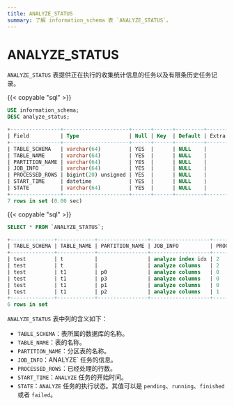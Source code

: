 ```yaml
---
title: ANALYZE_STATUS
summary: 了解 information_schema 表 `ANALYZE_STATUS`。
---
```


# ANALYZE_STATUS

`ANALYZE_STATUS` 表提供正在执行的收集统计信息的任务以及有限条历史任务记录。

{{< copyable "sql" >}}

```sql
USE information_schema;
DESC analyze_status;
```

```sql
+----------------+---------------------+------+------+---------+-------+
| Field          | Type                | Null | Key  | Default | Extra |
+----------------+---------------------+------+------+---------+-------+
| TABLE_SCHEMA   | varchar(64)         | YES  |      | NULL    |       |
| TABLE_NAME     | varchar(64)         | YES  |      | NULL    |       |
| PARTITION_NAME | varchar(64)         | YES  |      | NULL    |       |
| JOB_INFO       | varchar(64)         | YES  |      | NULL    |       |
| PROCESSED_ROWS | bigint(20) unsigned | YES  |      | NULL    |       |
| START_TIME     | datetime            | YES  |      | NULL    |       |
| STATE          | varchar(64)         | YES  |      | NULL    |       |
+----------------+---------------------+------+------+---------+-------+
7 rows in set (0.00 sec)
```

{{< copyable "sql" >}}

```sql
SELECT * FROM `ANALYZE_STATUS`;
```

```sql
+--------------+------------+----------------+-------------------+----------------+---------------------+----------+
| TABLE_SCHEMA | TABLE_NAME | PARTITION_NAME | JOB_INFO          | PROCESSED_ROWS | START_TIME          | STATE    |
+--------------+------------+----------------+-------------------+----------------+---------------------+----------+
| test         | t          |                | analyze index idx | 2              | 2019-06-21 19:51:14 | finished |
| test         | t          |                | analyze columns   | 2              | 2019-06-21 19:51:14 | finished |
| test         | t1         | p0             | analyze columns   | 0              | 2019-06-21 19:51:15 | finished |
| test         | t1         | p3             | analyze columns   | 0              | 2019-06-21 19:51:15 | finished |
| test         | t1         | p1             | analyze columns   | 0              | 2019-06-21 19:51:15 | finished |
| test         | t1         | p2             | analyze columns   | 1              | 2019-06-21 19:51:15 | finished |
+--------------+------------+----------------+-------------------+----------------+---------------------+----------+
6 rows in set
```

`ANALYZE_STATUS` 表中列的含义如下：

* `TABLE_SCHEMA`：表所属的数据库的名称。
* `TABLE_NAME`：表的名称。
* `PARTITION_NAME`：分区表的名称。
* `JOB_INFO`：ANALYZE` 任务的信息。
* `PROCESSED_ROWS`：已经处理的行数。
* `START_TIME`：`ANALYZE` 任务的开始时间。
* `STATE`：`ANALYZE` 任务的执行状态。其值可以是 `pending`、`running`、`finished` 或者 `failed`。
